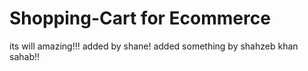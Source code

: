 # Shopping-Cart for Ecommerce
its will amazing!!!
added by shane!
added something by shahzeb khan sahab!!
